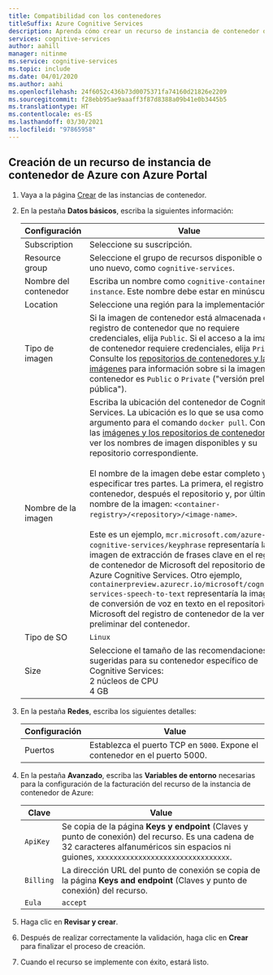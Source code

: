 ```yaml
---
title: Compatibilidad con los contenedores
titleSuffix: Azure Cognitive Services
description: Aprenda cómo crear un recurso de instancia de contenedor de Azure.
services: cognitive-services
author: aahill
manager: nitinme
ms.service: cognitive-services
ms.topic: include
ms.date: 04/01/2020
ms.author: aahi
ms.openlocfilehash: 24f6052c436b73d0075371fa74160d21826e2209
ms.sourcegitcommit: f28ebb95ae9aaaff3f87d8388a09b41e0b3445b5
ms.translationtype: HT
ms.contentlocale: es-ES
ms.lasthandoff: 03/30/2021
ms.locfileid: "97865958"
---
```

## <a name="create-an-azure-container-instance-resource-using-the-azure-portal"></a>Creación de un recurso de instancia de contenedor de Azure con Azure Portal

1. Vaya a la página [Crear](https://ms.portal.azure.com/#create/Microsoft.ContainerInstances) de las instancias de contenedor.

2. En la pestaña **Datos básicos**, escriba la siguientes información:

    |Configuración|Value|
    |--|--|
    |Subscription|Seleccione su suscripción.|
    |Resource group|Seleccione el grupo de recursos disponible o cree uno nuevo, como `cognitive-services`.|
    |Nombre del contenedor|Escriba un nombre como `cognitive-container-instance`. Este nombre debe estar en minúsculas.|
    |Location|Seleccione una región para la implementación.|
    |Tipo de imagen|Si la imagen de contenedor está almacenada en un registro de contenedor que no requiere credenciales, elija `Public`. Si el acceso a la imagen de contenedor requiere credenciales, elija `Private`. Consulte los [repositorios de contenedores y las imágenes](../container-image-tags.md) para información sobre si la imagen de contenedor es `Public` o `Private` ("versión preliminar pública"). |
    |Nombre de la imagen|Escriba la ubicación del contenedor de Cognitive Services. La ubicación es lo que se usa como argumento para el comando `docker pull`. Consulte las [imágenes y los repositorios de contenedor](../container-image-tags.md) para ver los nombres de imagen disponibles y su repositorio correspondiente.<br><br>El nombre de la imagen debe estar completo y especificar tres partes. La primera, el registro de contenedor, después el repositorio y, por último, el nombre de la imagen: `<container-registry>/<repository>/<image-name>`.<br><br>Este es un ejemplo, `mcr.microsoft.com/azure-cognitive-services/keyphrase` representaría la imagen de extracción de frases clave en el registro de contenedor de Microsoft del repositorio de Azure Cognitive Services. Otro ejemplo, `containerpreview.azurecr.io/microsoft/cognitive-services-speech-to-text` representaría la imagen de conversión de voz en texto en el repositorio de Microsoft del registro de contenedor de la versión preliminar del contenedor. |
    |Tipo de SO|`Linux`|
    |Size|Seleccione el tamaño de las recomendaciones sugeridas para su contenedor específico de Cognitive Services:<br>2 núcleos de CPU<br>4 GB

3. En la pestaña **Redes**, escriba los siguientes detalles:

    |Configuración|Value|
    |--|--|
    |Puertos|Establezca el puerto TCP en `5000`. Expone el contenedor en el puerto 5000.|

4. En la pestaña **Avanzado**, escriba las **Variables de entorno** necesarias para la configuración de la facturación del recurso de la instancia de contenedor de Azure:

    | Clave | Value |
    |--|--|
    |`ApiKey`|Se copia de la página **Keys y endpoint** (Claves y punto de conexión) del recurso. Es una cadena de 32 caracteres alfanuméricos sin espacios ni guiones, `xxxxxxxxxxxxxxxxxxxxxxxxxxxxxxxx`.|
    |`Billing`| La dirección URL del punto de conexión se copia de la página **Keys and endpoint** (Claves y punto de conexión) del recurso.|
    |`Eula`|`accept`|

5. Haga clic en **Revisar y crear**.
6. Después de realizar correctamente la validación, haga clic en **Crear** para finalizar el proceso de creación.
7. Cuando el recurso se implemente con éxito, estará listo.
